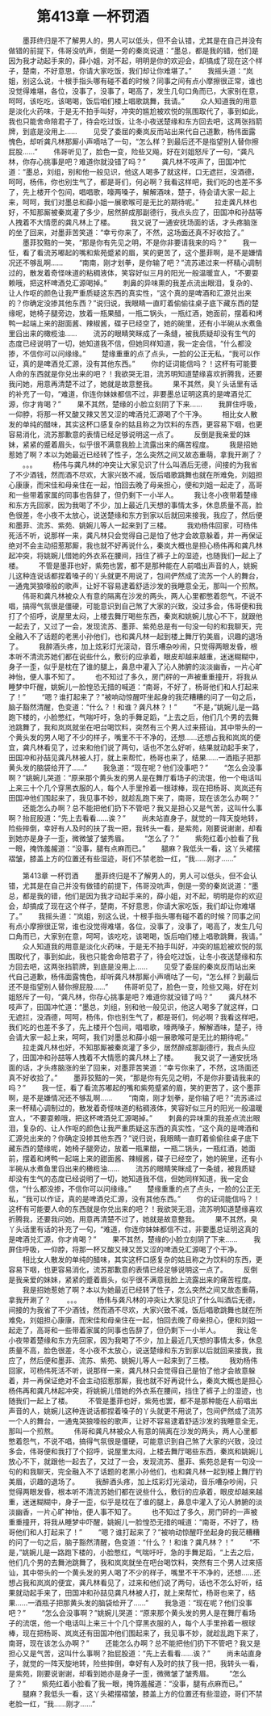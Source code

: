 # 　　第413章 一杯罚酒
　　墨菲终归是不了解男人的，男人可以低头，但不会认错，尤其是在自己并没有做错的前提下，伟哥没吭声，倒是一旁的秦岚说道：“墨总，都是我的错，他们是因为我才动起手来的，薛小姐，对不起，明明是你的欢迎会，却搞成了现在这个样子，楚南，不好意思，你请大家吃饭，我们却让你难堪了。”
　　我摇头道：“岚姐，别这么说，十根手指头哪有碰不着的时候？同事之间有点小摩擦很正常，谁也没觉得难堪，各位，没事了，没事了，喝高了，发生几句口角而已，大家别在意，呵呵，该吃吃，该喝喝，饭后咱们楼上唱歌跳舞，我请。”
　　众人知道我的用意是淡化火药味，于是无不拍手叫好，冲突的尴尬被欢悦的氛围取代了，事到如此，我也只能舍命陪君子了，待会吃过饭，让冬小夜送楚缘和东方回去吧，这两张挡箭牌，到底是没用上……
　　见受了委屈的秦岚反而站出来代自己道歉，杨伟面露愧色，却听龚凡林那厮小声嘀咕了一句，“怎么样？到最后还不是指望别人替你擦屁股……”
　　伟哥听见了，脸色一变，险些又飚，好在刘姐怒斥了一句，“龚凡林，你存心挑事是吧？难道你就没错了吗？”
　　龚凡林不吱声了，田国冲忙道：“墨总，刘组，别和他一般见识，他这人喝多了就这样，口无遮拦，没酒德，呵呵，杨伟，你也别生气了，都是哥们，何必啊？我看这样吧，我们吃的也差不多了，先上楼开个包间，唱唱歌，嚎两嗓子，解解酒味，楚子，待会请大家一起上来，呵呵，我们对墨总和薛小姐一展歌喉可是无比的期待呢。”
　　拉走龚凡林也好，不知那厮被秦岚灌了多少，居然醉成那副德行，我点头应了，田国冲和孙喆等人拽着不大情愿的龚凡林上了楼。
　　我又说了一通安抚场面的话，才头疼脑涨的坐了回来，对墨菲苦笑道：“幸亏你来了，不然，这场面还真不好收拾了。”
　　墨菲狡黠的一笑，“那是你有先见之明，不是你非要请我来的吗？”
　　我一怔，看了看流苏嘟起的嘴和紫苑蹙紧的眉，笑的更苦了，这个墨菲啊，是不是嫌情况还不够乱啊……
　　“南南，刚才划拳，是你输了吧？”流苏递过来一杯精心调制过的，散发着奇怪味道的粘稠液体，笑容好似三月的阳光一般温暖宜人，“不要耍赖哦，把这杯啤酒兑汇源喝掉。”
　　刺鼻的异味熏的我差点流出眼泪，复杂的、让人作呕的颜色让我严重质疑这东西的真实性，“这个真的是啤酒和汇源兑出来的？你确定没掺其他东西？”说归说，我眼睛一直盯着偷偷往桌子底下藏东西的楚缘呢，她椅子腿旁边，放着一瓶果醋，一瓶二锅头，一瓶红酒，她面前，摆着和烤鸭一起端上来的甜面酱、辣椒酱，碟子已经空了，她的碗里，还有小半碗从水煮鱼里舀出来的橄榄油……
　　流苏的眼睛笑眯成了一条缝，被我质疑却没有生气的态度已经说明了一切，她知道我不信，但她同样知道，我一定会信，“什么都没掺，不信你可以问缘缘。”
　　楚缘重重的点了点头，一脸的公正无私，“我可以作证，真的是啤酒兑汇源，没有其他东西。”
　　你的证词能信吗？！这杯有可能要人命的东西就是你兑出来的吧？！我欲哭无泪，流苏明知道楚缘喜欢折腾我，还要我问她，用意再清楚不过了，她就是故意整我。
　　果不其然，臭丫头话里有话的补充了一句，“难道，你连你妹妹都信不过，非要墨总证明这真的是啤酒兑汇源，你才肯喝？”
　　果不其然，楚缘的小脸立刻阴了下来……
　　我屏住呼吸，一仰脖，将那一杯又酸又辣又苦又涩的啤酒兑汇源喝了个干净。
　　相比女人散发的单纯的醋味，其实这杯口感复杂的姑且称之为饮料的东西，更容易下咽，也更容易消化，流苏那歉意的表情已经足够说明这一点了。
　　反倒是我亲爱的妹妹，紧紧的蹙着眉头，似乎很不满意我脸上流露出来的痛苦程度。
　　我是招她惹她了啊？本以为她最近已经转了性子，怎么突然之间又故态重萌，拿我开涮了？
　　。。。
　　杨伟与龚凡林的冲突让大家见识了什么叫酒后无德，间接的为我省了不少酒钱，然而酒不尽欢，大家兴致不减，饭后唱歌跳舞也就在所难免，刘姐担心康康，而宋佳和母亲住在一起，怕回去晚了母亲担心，便和刘姐一起走了，高哥和一些带着家属的同事也告辞了，但仍剩下一小半人。
　　我让冬小夜带着楚缘和东方先回家，因为我喝了不少，加上最近几天想的事情太多，休息质量不高，脸色很差，冬小夜不太放心，说送楚缘和东方到家以后就回来接我，我应了，然后便和墨菲、流苏、紫苑、姚婉儿等人一起来到了三楼。
　　我劝杨伟回家，可杨伟死活不听，说那样一来，龚凡林只会觉得自己是怕了他才会故意躲着，并一再保证绝对不会主动招惹那厮，我也就不好再说什么，秦岚大概也是担心杨伟再和龚凡林起冲突，将姚婉儿借她的外衣系在腰间，挡住了裤子上的湿迹，也随我们一起上了楼。
　　不管是墨菲也好，紫苑也罢，都不是那种能在人前唱出声音的人，姚婉儿这种连说话都捏着嗓子的丫头就更不用说了，包间俨然成了流苏一个人的舞台，一通鬼哭狼嚎般的歌声，让好不容易逮着舒适沙发的我睡意全无，那叫一个煎熬。
　　伟哥和龚凡林被众人有意的隔离在沙发的两头，两人心里都憋着怨气，不说不唱，搞得气氛很是僵硬，可能意识到自己煞了大家的兴致，没过多会，伟哥便和我打了个招呼，说屋里太闷，上楼去舞厅喝些东西，秦岚和姚婉儿放心不下，就跟他一起去了，又过了一会，发现流苏、墨菲、紫苑总是有一句没一句的和我聊天，完全融入不了话题的老黑小孙他们，也和龚凡林一起到楼上舞厅钓美眉，识趣的退场了。
　　我醉酒头疼，加上炫彩灯光滚动，音乐嘈杂吵闹，只觉得两眼发昏，根本听不清流苏她们都在说些什么，敷衍的应承着，眼皮却越来越重，迷迷糊糊中，身子一歪，似乎是枕在了谁的腿上，鼻息中灌入了沁人肺腑的淡淡幽香，一片心旷神怡，便人事不知了。
　　也不知过了多久，房门砰的一声被重重撞开，将我从睡梦中吓醒，姚婉儿一脸惶恐无措的喊道：“南哥，不好了，杨哥他们和人打起来了！”
　　“嗯？谁打起来了？”被响动惊醒吓坐起身的我茫糟糟的问了一句之后，脑子豁然清醒，色变道：“什么？！和谁？龚凡林？！”
　　“不是，”姚婉儿是一路跑下楼的，小脸憋红，气喘吁吁，急的手舞足蹈，“上去之后，他们几个男的去舞池跳舞了，我和岚岚就坐在吧台喝饮料，突然有三个男人过来搭讪，其中带头的一个黄头发的男人喝了不少的样子，嘴里不干不净的，还想……还想占我和岚岚的便宜，龚凡林看见了，过来和他们说了两句，话也不怎么好听，结果就动起手来了，田国冲和孙喆见龚凡林被人打，就上来帮忙，杨哥也来了，结果……一酒瓶子把那黄头发的脑袋给开了……”
　　我急道：“现在呢？他们没事吧？”
　　“怎么会没事啊？”姚婉儿哭道：“原来那个黄头发的男人是在舞厅看场子的流氓，他一个电话叫上来三十个几个穿黑衣服的人，每个人手里拎着一根球棒，现在把杨哥、岚岚还有田国冲他们围起来了，我见事不妙，就趁乱跑下来了，南哥，现在该怎么办啊？”
　　还能怎么办啊？总不能把他们扔下不管吧？我又是担心又是气苦，这叫什么事啊？抬屁股道：“先上去看看……诶？”
　　尚未站直身子，就觉的一阵天旋地转，险些摔倒，幸好有人及时的扶了我一把，我转头一看，是紫苑，刚要说谢谢，却看到她亦是身子一歪，微微皱了皱秀眉。
　　“怎么了？”
　　紫苑红着小脸看了我一眼，掩饰羞赧道：“没事，腿有点麻而已。”
　　腿麻？我低头一看，这丫头裙摆褶皱，膝盖上方的位置还有些湿迹，哥们不禁老脸一红，“我……刚才……”

　　第413章 一杯罚酒
　　墨菲终归是不了解男人的，男人可以低头，但不会认错，尤其是在自己并没有做错的前提下，伟哥没吭声，倒是一旁的秦岚说道：“墨总，都是我的错，他们是因为我才动起手来的，薛小姐，对不起，明明是你的欢迎会，却搞成了现在这个样子，楚南，不好意思，你请大家吃饭，我们却让你难堪了。”
　　我摇头道：“岚姐，别这么说，十根手指头哪有碰不着的时候？同事之间有点小摩擦很正常，谁也没觉得难堪，各位，没事了，没事了，喝高了，发生几句口角而已，大家别在意，呵呵，该吃吃，该喝喝，饭后咱们楼上唱歌跳舞，我请。”
　　众人知道我的用意是淡化火药味，于是无不拍手叫好，冲突的尴尬被欢悦的氛围取代了，事到如此，我也只能舍命陪君子了，待会吃过饭，让冬小夜送楚缘和东方回去吧，这两张挡箭牌，到底是没用上……
　　见受了委屈的秦岚反而站出来代自己道歉，杨伟面露愧色，却听龚凡林那厮小声嘀咕了一句，“怎么样？到最后还不是指望别人替你擦屁股……”
　　伟哥听见了，脸色一变，险些又飚，好在刘姐怒斥了一句，“龚凡林，你存心挑事是吧？难道你就没错了吗？”
　　龚凡林不吱声了，田国冲忙道：“墨总，刘组，别和他一般见识，他这人喝多了就这样，口无遮拦，没酒德，呵呵，杨伟，你也别生气了，都是哥们，何必啊？我看这样吧，我们吃的也差不多了，先上楼开个包间，唱唱歌，嚎两嗓子，解解酒味，楚子，待会请大家一起上来，呵呵，我们对墨总和薛小姐一展歌喉可是无比的期待呢。”
　　拉走龚凡林也好，不知那厮被秦岚灌了多少，居然醉成那副德行，我点头应了，田国冲和孙喆等人拽着不大情愿的龚凡林上了楼。
　　我又说了一通安抚场面的话，才头疼脑涨的坐了回来，对墨菲苦笑道：“幸亏你来了，不然，这场面还真不好收拾了。”
　　墨菲狡黠的一笑，“那是你有先见之明，不是你非要请我来的吗？”
　　我一怔，看了看流苏嘟起的嘴和紫苑蹙紧的眉，笑的更苦了，这个墨菲啊，是不是嫌情况还不够乱啊……
　　“南南，刚才划拳，是你输了吧？”流苏递过来一杯精心调制过的，散发着奇怪味道的粘稠液体，笑容好似三月的阳光一般温暖宜人，“不要耍赖哦，把这杯啤酒兑汇源喝掉。”
　　刺鼻的异味熏的我差点流出眼泪，复杂的、让人作呕的颜色让我严重质疑这东西的真实性，“这个真的是啤酒和汇源兑出来的？你确定没掺其他东西？”说归说，我眼睛一直盯着偷偷往桌子底下藏东西的楚缘呢，她椅子腿旁边，放着一瓶果醋，一瓶二锅头，一瓶红酒，她面前，摆着和烤鸭一起端上来的甜面酱、辣椒酱，碟子已经空了，她的碗里，还有小半碗从水煮鱼里舀出来的橄榄油……
　　流苏的眼睛笑眯成了一条缝，被我质疑却没有生气的态度已经说明了一切，她知道我不信，但她同样知道，我一定会信，“什么都没掺，不信你可以问缘缘。”
　　楚缘重重的点了点头，一脸的公正无私，“我可以作证，真的是啤酒兑汇源，没有其他东西。”
　　你的证词能信吗？！这杯有可能要人命的东西就是你兑出来的吧？！我欲哭无泪，流苏明知道楚缘喜欢折腾我，还要我问她，用意再清楚不过了，她就是故意整我。
　　果不其然，臭丫头话里有话的补充了一句，“难道，你连你妹妹都信不过，非要墨总证明这真的是啤酒兑汇源，你才肯喝？”
　　果不其然，楚缘的小脸立刻阴了下来……
　　我屏住呼吸，一仰脖，将那一杯又酸又辣又苦又涩的啤酒兑汇源喝了个干净。
　　相比女人散发的单纯的醋味，其实这杯口感复杂的姑且称之为饮料的东西，更容易下咽，也更容易消化，流苏那歉意的表情已经足够说明这一点了。
　　反倒是我亲爱的妹妹，紧紧的蹙着眉头，似乎很不满意我脸上流露出来的痛苦程度。
　　我是招她惹她了啊？本以为她最近已经转了性子，怎么突然之间又故态重萌，拿我开涮了？
　　。。。
　　杨伟与龚凡林的冲突让大家见识了什么叫酒后无德，间接的为我省了不少酒钱，然而酒不尽欢，大家兴致不减，饭后唱歌跳舞也就在所难免，刘姐担心康康，而宋佳和母亲住在一起，怕回去晚了母亲担心，便和刘姐一起走了，高哥和一些带着家属的同事也告辞了，但仍剩下一小半人。
　　我让冬小夜带着楚缘和东方先回家，因为我喝了不少，加上最近几天想的事情太多，休息质量不高，脸色很差，冬小夜不太放心，说送楚缘和东方到家以后就回来接我，我应了，然后便和墨菲、流苏、紫苑、姚婉儿等人一起来到了三楼。
　　我劝杨伟回家，可杨伟死活不听，说那样一来，龚凡林只会觉得自己是怕了他才会故意躲着，并一再保证绝对不会主动招惹那厮，我也就不好再说什么，秦岚大概也是担心杨伟再和龚凡林起冲突，将姚婉儿借她的外衣系在腰间，挡住了裤子上的湿迹，也随我们一起上了楼。
　　不管是墨菲也好，紫苑也罢，都不是那种能在人前唱出声音的人，姚婉儿这种连说话都捏着嗓子的丫头就更不用说了，包间俨然成了流苏一个人的舞台，一通鬼哭狼嚎般的歌声，让好不容易逮着舒适沙发的我睡意全无，那叫一个煎熬。
　　伟哥和龚凡林被众人有意的隔离在沙发的两头，两人心里都憋着怨气，不说不唱，搞得气氛很是僵硬，可能意识到自己煞了大家的兴致，没过多会，伟哥便和我打了个招呼，说屋里太闷，上楼去舞厅喝些东西，秦岚和姚婉儿放心不下，就跟他一起去了，又过了一会，发现流苏、墨菲、紫苑总是有一句没一句的和我聊天，完全融入不了话题的老黑小孙他们，也和龚凡林一起到楼上舞厅钓美眉，识趣的退场了。
　　我醉酒头疼，加上炫彩灯光滚动，音乐嘈杂吵闹，只觉得两眼发昏，根本听不清流苏她们都在说些什么，敷衍的应承着，眼皮却越来越重，迷迷糊糊中，身子一歪，似乎是枕在了谁的腿上，鼻息中灌入了沁人肺腑的淡淡幽香，一片心旷神怡，便人事不知了。
　　也不知过了多久，房门砰的一声被重重撞开，将我从睡梦中吓醒，姚婉儿一脸惶恐无措的喊道：“南哥，不好了，杨哥他们和人打起来了！”
　　“嗯？谁打起来了？”被响动惊醒吓坐起身的我茫糟糟的问了一句之后，脑子豁然清醒，色变道：“什么？！和谁？龚凡林？！”
　　“不是，”姚婉儿是一路跑下楼的，小脸憋红，气喘吁吁，急的手舞足蹈，“上去之后，他们几个男的去舞池跳舞了，我和岚岚就坐在吧台喝饮料，突然有三个男人过来搭讪，其中带头的一个黄头发的男人喝了不少的样子，嘴里不干不净的，还想……还想占我和岚岚的便宜，龚凡林看见了，过来和他们说了两句，话也不怎么好听，结果就动起手来了，田国冲和孙喆见龚凡林被人打，就上来帮忙，杨哥也来了，结果……一酒瓶子把那黄头发的脑袋给开了……”
　　我急道：“现在呢？他们没事吧？”
　　“怎么会没事啊？”姚婉儿哭道：“原来那个黄头发的男人是在舞厅看场子的流氓，他一个电话叫上来三十个几个穿黑衣服的人，每个人手里拎着一根球棒，现在把杨哥、岚岚还有田国冲他们围起来了，我见事不妙，就趁乱跑下来了，南哥，现在该怎么办啊？”
　　还能怎么办啊？总不能把他们扔下不管吧？我又是担心又是气苦，这叫什么事啊？抬屁股道：“先上去看看……诶？”
　　尚未站直身子，就觉的一阵天旋地转，险些摔倒，幸好有人及时的扶了我一把，我转头一看，是紫苑，刚要说谢谢，却看到她亦是身子一歪，微微皱了皱秀眉。
　　“怎么了？”
　　紫苑红着小脸看了我一眼，掩饰羞赧道：“没事，腿有点麻而已。”
　　腿麻？我低头一看，这丫头裙摆褶皱，膝盖上方的位置还有些湿迹，哥们不禁老脸一红，“我……刚才……”
